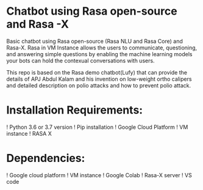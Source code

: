 # Chatbot using Rasa open-source and Rasa -X
Basic chatbot using Rasa open-source (Rasa NLU and Rasa Core) and Rasa-X. Rasa in VM Instance allows the users to communicate, questioning, and answering simple questions by enabling the machine learning models your bots can hold the contexual conversations with users.

This repo is based on the Rasa demo chatbot(Lufy) that can provide the details of APJ Abdul Kalam and his invention on low-weight ortho calipers and detailed description on polio attacks and how to prevent polio attack.

# Installation Requirements:

! Python 3.6 or 3.7 version
! Pip installation
! Google Cloud Platform
! VM instance
! RASA X

# Dependencies:

! Google cloud platform
! VM instance
! Google Colab
! Rasa-X server
! VS code

